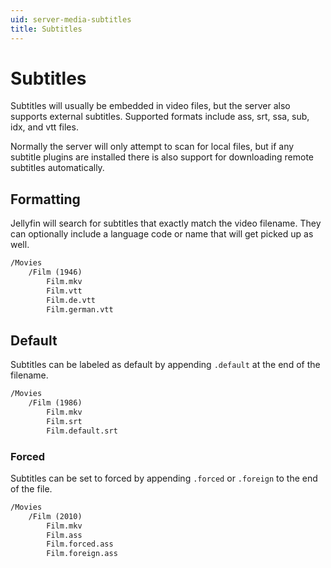 ```yaml
---
uid: server-media-subtitles
title: Subtitles
---
```


# Subtitles

Subtitles will usually be embedded in video files, but the server also supports external subtitles. Supported formats include ass, srt, ssa, sub, idx, and vtt files.

Normally the server will only attempt to scan for local files, but if any subtitle plugins are installed there is also support for downloading remote subtitles automatically.

## Formatting

Jellyfin will search for subtitles that exactly match the video filename. They can optionally include a language code or name that will get picked up as well.

```txt
/Movies
    /Film (1946)
        Film.mkv
        Film.vtt
        Film.de.vtt
        Film.german.vtt
```

## Default

Subtitles can be labeled as default by appending `.default` at the end of the filename.

```txt
/Movies
    /Film (1986)
        Film.mkv
        Film.srt
        Film.default.srt
```

### Forced

Subtitles can be set to forced by appending `.forced` or `.foreign` to the end of the file.

```txt
/Movies
    /Film (2010)
        Film.mkv
        Film.ass
        Film.forced.ass
        Film.foreign.ass
```
